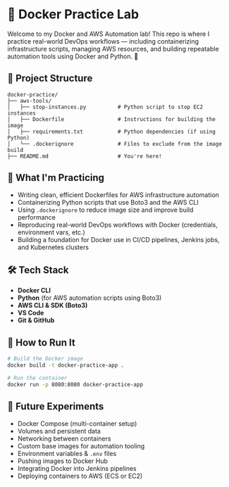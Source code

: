 # 🐳 Docker Practice Lab

Welcome to my Docker and AWS Automation lab! This repo is where I practice real-world DevOps workflows — including containerizing infrastructure scripts, managing AWS resources, and building repeatable automation tools using Docker and Python. 🚀

## 📁 Project Structure

```plaintext
docker-practice/
├── aws-tools/   
│   ├── stop-instances.py          # Python script to stop EC2 instances
│   ├── Dockerfile                 # Instructions for building the image
│   ├── requirements.txt           # Python dependencies (if using Python)
│   └── .dockerignore              # Files to exclude from the image build
├── README.md                      # You're here!

```

## 🧠 What I'm Practicing

- Writing clean, efficient Dockerfiles for AWS infrastructure automation
- Containerizing Python scripts that use Boto3 and the AWS CLI
- Using `.dockerignore` to reduce image size and improve build performance
- Reproducing real-world DevOps workflows with Docker (credentials, environment vars, etc.)
- Building a foundation for Docker use in CI/CD pipelines, Jenkins jobs, and Kubernetes clusters

## 🛠️ Tech Stack

- **Docker CLI**
- **Python** (for AWS automation scripts using Boto3)
- **AWS CLI & SDK (Boto3)**
- **VS Code**
- **Git & GitHub**

## 🚀 How to Run It

```bash
# Build the Docker image
docker build -t docker-practice-app .

# Run the container
docker run -p 8080:8080 docker-practice-app
```

## 🧪 Future Experiments

- Docker Compose (multi-container setup)
- Volumes and persistent data
- Networking between containers
- Custom base images for automation tooling
- Environment variables & `.env` files
- Pushing images to Docker Hub
- Integrating Docker into Jenkins pipelines
- Deploying containers to AWS (ECS or EC2)
